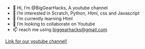 - 👋 Hi, I’m @BigGearHacks, A youtube channel
- 👀 I’m interested in Scratch, Python, Html, css and Javascript
- 🌱 I’m currently learning Html
- 💞️ I’m looking to collaborate on Youtube
- 📫 reach me using biggearhacks@gmail.com


[Link for our youtube channel!](https://www.youtube.com/channel/UCJXxAXPueh223XJCeRSEQOA/featured)


<!---
BigGearHacks/BigGearHacks is a ✨ special ✨ repository because its `README.md` (this file) appears on your GitHub profile.
You can click the Preview link to take a look at your changes.
--->

